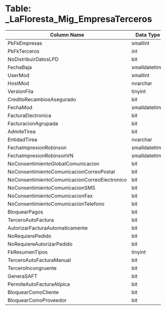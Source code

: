 # Table: _LaFloresta_Mig_EmpresaTerceros

| Column Name | Data Type | Nullable |
|-------------|-----------|----------|
| PkFkEmpresas | smallint | NO |
| PkFkTerceros | int | NO |
| NoDistribuirDatosLPD | bit | YES |
| FechaBaja | smalldatetime | YES |
| UserMod | smallint | NO |
| HostMod | nvarchar | NO |
| VersionFila | tinyint | NO |
| CreditoRecambiosAsegurado | bit | NO |
| FechaMod | smalldatetime | NO |
| FacturaElectronica | bit | NO |
| FacturacionAgrupada | bit | NO |
| AdmiteTirea | bit | NO |
| EntidadTirea | nvarchar | YES |
| FechaImpresionRobinson | smalldatetime | YES |
| FechaImpresionRobinsonVN | smalldatetime | YES |
| NoConsentimientoGlobalComunicacion | bit | YES |
| NoConsentimientoComunicacionCorreoPostal | bit | YES |
| NoConsentimientoComunicacionCorreoElectronico | bit | YES |
| NoConsentimientoComunicacionSMS | bit | YES |
| NoConsentimientoComunicacionFax | bit | YES |
| NoConsentimientoComunicacionTelefono | bit | YES |
| BloquearPagos | bit | NO |
| TerceroAutoFactura | bit | NO |
| AutorizarFacturaAutomaticamente | bit | NO |
| NoRequierePedido | bit | NO |
| NoRequiereAutorizarPedido | bit | NO |
| FkResumenTipos | tinyint | YES |
| TerceroAutoFacturaManual | bit | NO |
| TerceroIncongruente | bit | NO |
| GeneraSAFT | bit | NO |
| PermiteAutoFacturaAtipica | bit | NO |
| BloquearComoCliente | bit | NO |
| BloquearComoProveedor | bit | NO |
